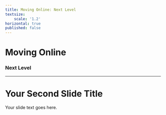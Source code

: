 ```yaml
---
title: Moving Online: Next Level
textsize:
    scale: '1.2'
horizontal: true
published: false
---
```


# Moving Online

### Next Level

---

# Your Second Slide Title

Your slide text goes here.
